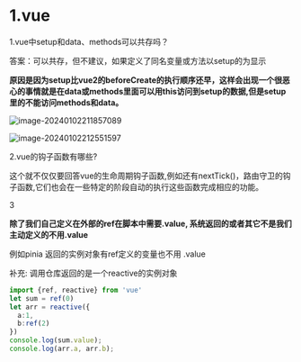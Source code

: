 # 1.vue

1.vue中setup和data、methods可以共存吗？

答案：可以共存，但不建议，如果定义了同名变量或方法以setup的为显示

**原因是因为setup比vue2的beforeCreate的执行顺序还早，这样会出现一个很恶心的事情就是在data或methods里面可以用this访问到setup的数据,但是setup里的不能访问methods和data。**

![image-20240102211857089](https://ttqblogimg.oss-cn-beijing.aliyuncs.com/image-20240102211857089.png)

![image-20240102212551597](https://ttqblogimg.oss-cn-beijing.aliyuncs.com/image-20240102212551597.png)



2.vue的钩子函数有哪些?

这个就不仅仅要回答vue的生命周期钩子函数,例如还有nextTick()，路由守卫的钩子函数,它们也会在一些特定的阶段自动的执行这些函数完成相应的功能。



3

**除了我们自己定义在外部的ref在脚本中需要.value, 系统返回的或者其它不是我们主动定义的不用.value**

例如pinia 返回的实例对象有ref定义的变量也不用 .value

补充: 调用仓库返回的是一个reactive的实例对象

```ts
import {ref, reactive} from 'vue'
let sum = ref(0)
let arr = reactive({
  a:1,
  b:ref(2)
})
console.log(sum.value);
console.log(arr.a, arr.b);
```

